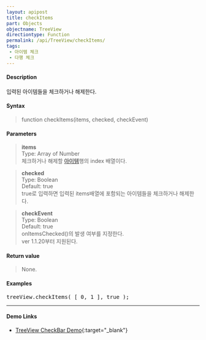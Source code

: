```yaml
---
layout: apipost
title: checkItems
part: Objects
objectname: TreeView
directiontype: Function
permalink: /api/TreeView/checkItems/
tags:
 - 아이템 체크
 - 다행 체크
---
```



#### Description

 입력된 아이템들을 체크하거나 해제한다.

#### Syntax

> function checkItems(items, checked, checkEvent)  

#### Parameters

> **items**  
> Type: Array of Number  
> 체크하거나 해제할 [아이템](/api/features/Grid%20Item/)행의 index 배열이다.  

> **checked**  
> Type: Boolean  
> Default: true  
> true로 입력하면 입력된 items배열에 포함되는 아이템들을 체크하거나 해제한다.  

> **checkEvent**  
> Type: Boolean  
> Default: true  
> onItemsChecked()의 발생 여부를 지정한다.  
> ver 1.1.20부터 지원된다.     


#### Return value

> None.

#### Examples 

<pre class="prettyprint">
treeView.checkItems( [ 0, 1 ], true );
</pre>

---

#### Demo Links

* [TreeView CheckBar Demo](http://demo.realgrid.com/Tree/TreeCheckBox){:target="_blank"}   
